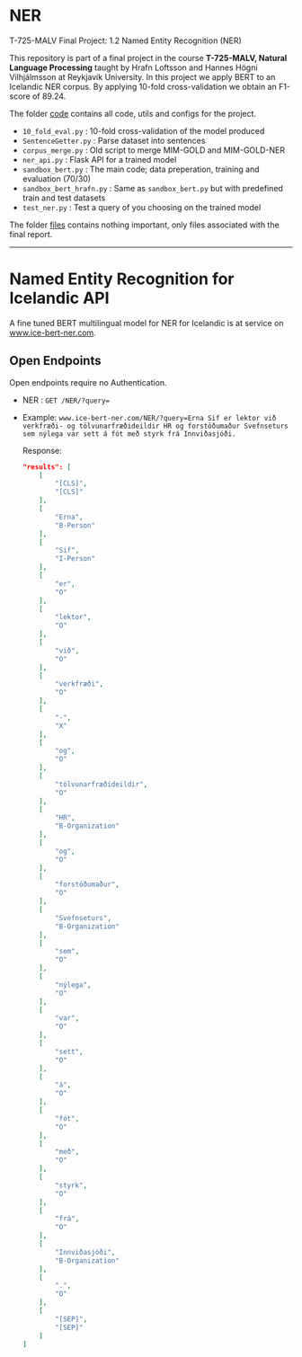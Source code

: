 # NER
T-725-MALV Final Project: 1.2 Named Entity Recognition (NER)

This repository is part of a final project in the course **T-725-MALV, Natural Language Processing** taught by Hrafn Loftsson and Hannes Högni Vilhjálmsson at Reykjavík University.
In this project we apply BERT to an Icelandic NER corpus. By applying 10-fold cross-validation we obtain an F1-score of 89.24.

The folder [code](https://github.com/bennigeir/NER/tree/main/code) contains all code, utils and configs for the project.
 - `10_fold_eval.py` : 10-fold cross-validation of the model produced
 - `SentenceGetter.py` : Parse dataset into sentences
 - `corpus_merge.py` : Old script to merge MIM-GOLD and MIM-GOLD-NER
 - `ner_api.py` : Flask API for a trained model
 - `sandbox_bert.py` : The main code; data preperation, training and evaluation (70/30)
 - `sandbox_bert_hrafn.py` : Same as `sandbox_bert.py` but with predefined train and test datasets
 - `test_ner.py` : Test a query of you choosing on the trained model

The folder [files](https://github.com/bennigeir/NER/tree/main/files) contains nothing important, only files associated with the final report.

---------------------

# Named Entity Recognition for Icelandic API

A fine tuned BERT multilingual model for NER for Icelandic is at service on www.ice-bert-ner.com.

## Open Endpoints

Open endpoints require no Authentication.

* NER : `GET /NER/?query=`
* Example: 
    `www.ice-bert-ner.com/NER/?query=Erna Sif er lektor við verkfræði- og tölvunarfræðideildir HR og forstöðumaður Svefnseturs sem nýlega var sett á fót með styrk frá Innviðasjóði.`

    Response:
    ```json
    "results": [
        [
            "[CLS]",
            "[CLS]"
        ],
        [
            "Erna",
            "B-Person"
        ],
        [
            "Sif",
            "I-Person"
        ],
        [
            "er",
            "O"
        ],
        [
            "lektor",
            "O"
        ],
        [
            "við",
            "O"
        ],
        [
            "verkfræði",
            "O"
        ],
        [
            "-",
            "X"
        ],
        [
            "og",
            "O"
        ],
        [
            "tölvunarfræðideildir",
            "O"
        ],
        [
            "HR",
            "B-Organization"
        ],
        [
            "og",
            "O"
        ],
        [
            "forstöðumaður",
            "O"
        ],
        [
            "Svefnseturs",
            "B-Organization"
        ],
        [
            "sem",
            "O"
        ],
        [
            "nýlega",
            "O"
        ],
        [
            "var",
            "O"
        ],
        [
            "sett",
            "O"
        ],
        [
            "á",
            "O"
        ],
        [
            "fót",
            "O"
        ],
        [
            "með",
            "O"
        ],
        [
            "styrk",
            "O"
        ],
        [
            "frá",
            "O"
        ],
        [
            "Innviðasjóði",
            "B-Organization"
        ],
        [
            ".",
            "O"
        ],
        [
            "[SEP]",
            "[SEP]"
        ]
    ]
